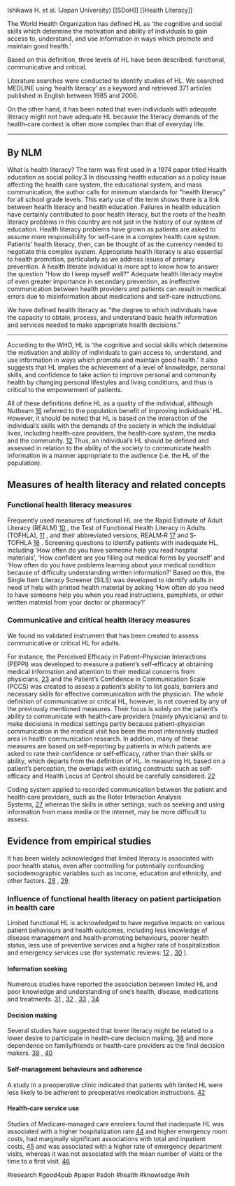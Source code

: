 Ishikawa H. et al. (Japan University)
[[SDoH]] [[Health Literacy]]


The World Health Organization has defined HL as ‘the cognitive and social skills which determine the motivation and ability of individuals to gain access to, understand, and use information in ways which promote and maintain good health.’

Based on this definition, three levels of HL have been described: functional, communicative and critical.

Literature searches were conducted to identify studies of HL. We searched MEDLINE using ‘health literacy’ as a keyword and retrieved 371 articles published in English between 1985 and 2006. 

On the other hand, it has been noted that even individuals with adequate literacy might not have adequate HL because the literacy demands of the health‐care context is often more complex than that of everyday life. [](https://www.ncbi.nlm.nih.gov/pmc/articles/PMC5060442/#b12)

---
## By NLM
What is health literacy?  The term was first used in a 1974 paper titled Health education as social policy.3 In discussing health education as a policy issue affecting the health care system, the educational system, and mass communication, the author calls for minimum standards for "health literacy" for all school grade levels. This early use of the term shows there is a link between health literacy and health education. Failures in health education have certainly contributed to poor health literacy, but the roots of the health literacy problems in this country are not just in the history of our system of education.  Health literacy problems have grown as patients are asked to assume more responsibility for self-care in a complex health care system.  Patients' health literacy, then, can be thought of as the currency needed to negotiate this complex system. Appropriate health literacy is also essential to health promotion, particularly as we address issues of primary prevention.  A health literate individual is more apt to know how to answer the question "How do I keep myself well?"  Adequate health literacy maybe of even greater importance in secondary prevention, as ineffective communication between health providers and patients can result in medical errors due to misinformation about medications and self-care instructions.

We have defined health literacy as "the degree to which individuals have the capacity to obtain, process, and understand basic health information and services needed to make appropriate health decisions."

--- 

According to the WHO, HL is ‘the cognitive and social skills which determine the motivation and ability of individuals to gain access to, understand, and use information in ways which promote and maintain good health.’ It also suggests that HL implies the achievement of a level of knowledge, personal skills, and confidence to take action to improve personal and community health by changing personal lifestyles and living conditions, and thus is critical to the empowerment of patients.

All of these definitions define HL as a quality of the individual, although Nutbeam [16](https://www.ncbi.nlm.nih.gov/pmc/articles/PMC5060442/#b16) referred to the population benefit of improving individuals’ HL. However, it should be noted that HL is based on the interaction of the individual’s skills with the demands of the society in which the individual lives, including health‐care providers, the health‐care system, the media and the community. [12](https://www.ncbi.nlm.nih.gov/pmc/articles/PMC5060442/#b12) Thus, an individual’s HL should be defined and assessed in relation to the ability of the society to communicate health information in a manner appropriate to the audience (i.e. the HL of the population).


## Measures of health literacy and related concepts

### Functional health literacy measures
Frequently used measures of functional HL are the Rapid Estimate of Adult Literacy (REALM) [10](https://www.ncbi.nlm.nih.gov/pmc/articles/PMC5060442/#b10) , the Test of Functional Health Literacy in Adults (TOFHLA), [11](https://www.ncbi.nlm.nih.gov/pmc/articles/PMC5060442/#b11) , and their abbreviated versions, REALM‐R [17](https://www.ncbi.nlm.nih.gov/pmc/articles/PMC5060442/#b17) and S‐TOFHLA [18](https://www.ncbi.nlm.nih.gov/pmc/articles/PMC5060442/#b18) .
Screening questions to identify patients with inadequate HL, including ‘How often do you have someone help you read hospital materials’, ‘How confident are you filling out medical forms by yourself’ and ‘How often do you have problems learning about your medical condition because of difficulty understanding written information?’ Based on this, the Single Item Literacy Screener (SILS) was developed to identify adults in need of help with printed health material by asking ‘How often do you need to have someone help you when you read instructions, pamphlets, or other written material from your doctor or pharmacy?’ [](https://www.ncbi.nlm.nih.gov/pmc/articles/PMC5060442/#b20)

### Communicative and critical health literacy measures
We found no validated instrument that has been created to assess communicative or critical HL for adults. 

For instance, the Perceived Efficacy in Patient–Physician Interactions (PEPPI) was developed to measure a patient’s self‐efficacy at obtaining medical information and attention to their medical concerns from physicians, [23](https://www.ncbi.nlm.nih.gov/pmc/articles/PMC5060442/#b23) and the Patient’s Confidence in Communication Scale (PCCS) was created to assess a patient’s ability to list goals, barriers and necessary skills for effective communication with the physician. The whole definition of communicative or critical HL, however, is not covered by any of the previously mentioned measures. Their focus is solely on the patient’s ability to communicate with health‐care providers (mainly physicians) and to make decisions in medical settings partly because patient–physician communication in the medical visit has been the most intensively studied area in health communication research. In addition, many of these measures are based on self‐reporting by patients in which patients are asked to rate their confidence or self‐efficacy, rather than their skills or ability, which departs from the definition of HL. In measuring HL based on a patient’s perception, the overlaps with existing constructs such as self‐efficacy and Health Locus of Control should be carefully considered. [22](https://www.ncbi.nlm.nih.gov/pmc/articles/PMC5060442/#b22)

Coding system applied to recorded communication between the patient and health‐care providers, such as the Roter Interaction Analysis Systems, [27](https://www.ncbi.nlm.nih.gov/pmc/articles/PMC5060442/#b27) whereas the skills in other settings, such as seeking and using information from mass media or the internet, may be more difficult to assess.

## Evidence from empirical studies
It has been widely acknowledged that limited literacy is associated with poor health status, even after controlling for potentially confounding sociodemographic variables such as income, education and ethnicity, and other factors. [28](https://www.ncbi.nlm.nih.gov/pmc/articles/PMC5060442/#b28) , [29](https://www.ncbi.nlm.nih.gov/pmc/articles/PMC5060442/#b29).


### Influence of functional health literacy on patient participation in health care
Limited functional HL is acknowledged to have negative impacts on various patient behaviours and health outcomes, including less knowledge of disease management and health‐promoting behaviours, poorer health status, less use of preventive services and a higher rate of hospitalization and emergency services use (for systematic reviews: [12](https://www.ncbi.nlm.nih.gov/pmc/articles/PMC5060442/#b12) , [30](https://www.ncbi.nlm.nih.gov/pmc/articles/PMC5060442/#b30) ).

#### Information seeking 
Numerous studies have reported the association between limited HL and poor knowledge and understanding of one’s health, disease, medications and treatments. [31](https://www.ncbi.nlm.nih.gov/pmc/articles/PMC5060442/#b31) , [32](https://www.ncbi.nlm.nih.gov/pmc/articles/PMC5060442/#b32) , [33](https://www.ncbi.nlm.nih.gov/pmc/articles/PMC5060442/#b33) , [34](https://www.ncbi.nlm.nih.gov/pmc/articles/PMC5060442/#b34)

#### Decision making 
Several studies have suggested that lower literacy might be related to a lower desire to participate in health‐care decision making, [38](https://www.ncbi.nlm.nih.gov/pmc/articles/PMC5060442/#b38) and more dependence on family/friends or health‐care providers as the final decision makers. [39](https://www.ncbi.nlm.nih.gov/pmc/articles/PMC5060442/#b39) , [40](https://www.ncbi.nlm.nih.gov/pmc/articles/PMC5060442/#b40)

#### Self‐management behaviours and adherence 
A study in a preoperative clinic indicated that patients with limited HL were less likely to be adherent to preoperative medication instructions. [42](https://www.ncbi.nlm.nih.gov/pmc/articles/PMC5060442/#b42)

#### Health‐care service use 
Studies of Medicare‐managed care enrolees found that inadequate HL was associated with a higher hospitalization rate [44](https://www.ncbi.nlm.nih.gov/pmc/articles/PMC5060442/#b44) and higher emergency room costs, had marginally significant associations with total and inpatient costs, [45](https://www.ncbi.nlm.nih.gov/pmc/articles/PMC5060442/#b45) and was associated with a higher rate of emergency department visits, whereas it was not associated with the mean number of visits or the time to a first visit. [46](https://www.ncbi.nlm.nih.gov/pmc/articles/PMC5060442/#b46)

#research #good4pub #paper #sdoh #health #knowledge #nih 